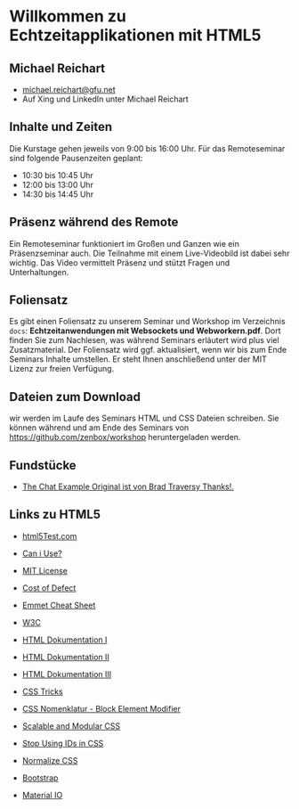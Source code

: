 # Willkommen zu Echtzeitapplikationen mit HTML5
## Michael Reichart
- michael.reichart@gfu.net
- Auf Xing und LinkedIn unter Michael Reichart

## Inhalte und Zeiten
Die Kurstage gehen jeweils von 9:00 bis 16:00 Uhr. Für das Remoteseminar sind folgende Pausenzeiten geplant:

- 10:30 bis 10:45 Uhr
- 12:00 bis 13:00 Uhr
- 14:30 bis 14:45 Uhr

## Präsenz während des Remote
Ein Remoteseminar funktioniert im Großen und Ganzen wie ein Präsenzseminar auch. Die Teilnahme mit einem Live-Videobild ist dabei sehr wichtig. Das Video vermittelt Präsenz und stützt Fragen und Unterhaltungen. 

## Foliensatz
Es gibt einen Foliensatz zu unserem Seminar und Workshop im Verzeichnis `docs`: **Echtzeitanwendungen mit Websockets und Webworkern.pdf**. Dort finden Sie zum Nachlesen, was während Seminars erläutert wird plus viel Zusatzmaterial. Der Foliensatz wird ggf. aktualisiert, wenn wir bis zum Ende Seminars Inhalte umstellen. Er steht Ihnen anschließend unter der MIT Lizenz zur freien Verfügung.

## Dateien zum Download
wir werden im Laufe des Seminars HTML und CSS Dateien schreiben. Sie können während und am Ende des Seminars von https://github.com/zenbox/workshop heruntergeladen werden.

## Fundstücke
- [The Chat Example Original ist von Brad Traversy Thanks!.](https://www.youtube.com/watch?v=jD7FnbI76Hg&t=2128s)
## Links zu HTML5
- [html5Test.com](http://html5test.com/index.html)
- [Can i Use?](https://caniuse.com/)
- [MIT License](https://opensource.org/licenses/MIT)
- [Cost of Defect](http://thklein.com/de_DE/cost-of-defect/)
- [Emmet Cheat Sheet](https://docs.emmet.io/cheat-sheet/)

- [W3C](https://www.w3.org/TR/)
- [HTML Dokumentation I](https://www.w3schools.com/)
- [HTML Dokumentation II](https://wiki.selfhtml.org/)
- [HTML Dokumentation III](http://html5doctor.com/)

- [CSS Tricks](https://css-tricks.com/)
- [CSS Nomenklatur - Block Element Modifier](http://getbem.com/introduction/)
- [Scalable and Modular CSS](http://smacss.com/)
- [Stop Using IDs in CSS](https://medium.com/@zenbox/stop-using-ids-in-css-e79a860838c6)
- [Normalize CSS](https://necolas.github.io/)
- [Bootstrap](https://getbootstrap.com/)
- [Material IO](https://material.io/)